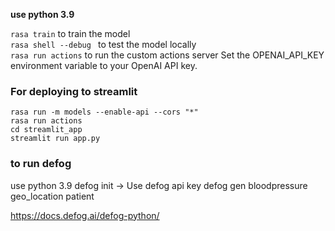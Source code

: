 **use python 3.9**

`rasa train` to train the model  
`rasa shell --debug ` to test the model locally  
`rasa run actions` to run the custom actions server
Set the OPENAI_API_KEY environment variable to your OpenAI API key.

### For deploying to streamlit

`rasa run -m models --enable-api --cors "*"
`  
`rasa run actions
`  
`cd streamlit_app  
`  
`streamlit run app.py`

### to run defog

use python 3.9
defog init -> Use defog api key
defog gen bloodpressure geo_location patient

https://docs.defog.ai/defog-python/